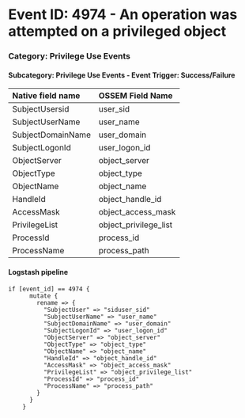 # Event ID: 4974 - An operation was attempted on a privileged object
### Category: Privilege Use Events
#### Subcategory: Privilege Use Events - Event Trigger: Success/Failure

|Native field name            |OSSEM Field Name                  |
|:----------------------------|:---------------------------------|
| SubjectUsersid              | user_sid                         |
| SubjectUserName             | user_name                        |
| SubjectDomainName           | user_domain                      |
| SubjectLogonId              | user_logon_id                    |
| ObjectServer                | object_server                    |
| ObjectType                  | object_type                      |
| ObjectName                  | object_name                      |
| HandleId                    | object_handle_id                 |
| AccessMask                  | object_access_mask               |
| PrivilegeList               | object_privilege_list            |
| ProcessId                   | process_id                       |
| ProcessName                 | process_path                     |


#### Logstash pipeline

```
if [event_id] == 4974 {
      mutate {
        rename => {
          "SubjectUser" => "siduser_sid"
          "SubjectUserName" => "user_name"
          "SubjectDomainName" => "user_domain"
          "SubjectLogonId" => "user_logon_id"
          "ObjectServer" => "object_server"
          "ObjectType" => "object_type"
          "ObjectName" => "object_name"
          "HandleId" => "object_handle_id"
          "AccessMask" => "object_access_mask"
          "PrivilegeList" => "object_privilege_list"
          "ProcessId" => "process_id"
          "ProcessName" => "process_path"
        }
      }
    }
```